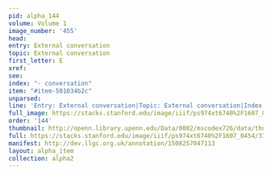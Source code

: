 ```yaml
---
pid: alpha_144
volume: Volume 1
image_number: '455'
head: 
entry: External conversation
topic: External conversation
first_letter: E
xref: 
see: 
index: "- conversation"
item: "#item-501034b2c"
unparsed: 
line: 'Entry: External conversation|Topic: External conversation|Index: - conversation|#item-501034b2c'
full_image: https://stacks.stanford.edu/image/iiif/ps974xt6740%2F1607_0454/full/full/0/default.jpg
order: '144'
thumbnail: http://openn.library.upenn.edu/Data/0002/mscodex726/data/thumb/1607_0454_thumb.jpg
full: https://stacks.stanford.edu/image/iiif/ps974xt6740%2F1607_0454/374,2063,3081,166/full/0/default.jpg
manifest: http://dev.llgc.org.uk/annotation/1508257047113
layout: alpha_item
collection: alpha2
---
```

